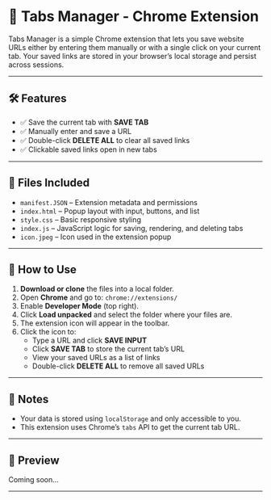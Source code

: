 # 📌 Tabs Manager - Chrome Extension

Tabs Manager is a simple Chrome extension that lets you save website URLs either by entering them manually or with a single click on your current tab. Your saved links are stored in your browser’s local storage and persist across sessions.

---

## 🛠️ Features

- ✅ Save the current tab with **SAVE TAB**
- ✅ Manually enter and save a URL
- ✅ Double-click **DELETE ALL** to clear all saved links
- ✅ Clickable saved links open in new tabs

---

## 📂 Files Included

- `manifest.JSON` – Extension metadata and permissions  
- `index.html` – Popup layout with input, buttons, and list  
- `style.css` – Basic responsive styling  
- `index.js` – JavaScript logic for saving, rendering, and deleting tabs  
- `icon.jpeg` – Icon used in the extension popup

---

## 🧪 How to Use

1. **Download or clone** the files into a local folder.
2. Open **Chrome** and go to: `chrome://extensions/`
3. Enable **Developer Mode** (top right).
4. Click **Load unpacked** and select the folder where your files are.
5. The extension icon will appear in the toolbar.
6. Click the icon to:
   - Type a URL and click **SAVE INPUT**
   - Click **SAVE TAB** to store the current tab’s URL
   - View your saved URLs as a list of links
   - Double-click **DELETE ALL** to remove all saved URLs

---

## 🧠 Notes

- Your data is stored using `localStorage` and only accessible to you.
- This extension uses Chrome’s `tabs` API to get the current tab URL.

---

## 📸 Preview

Coming soon...

---

